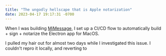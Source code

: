 ```yaml
---
title: "The ungodly hellscape that is Apple notarization"
date: 2023-04-17 19:17:31 -0700
---
```



When I was building [MiMessage](https://github.com/jonluca/mimessage), I set up a CI/CD flow to automatically build + sign + notarize the Electron app for MacOS. 

I pulled my hair out for almost two days while I investigated this issue. I couldn't repro it locally, and reverting to